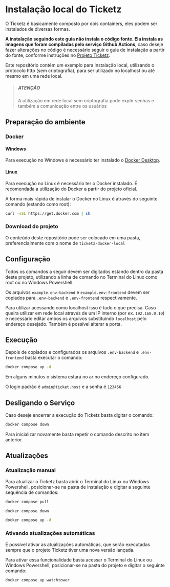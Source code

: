 Instalação local do Ticketz
===========================

O Ticketz é basicamente composto por dois containers, eles podem ser instalados de diversas formas.

**A instalação seguindo este guia não instala o código fonte. Ela instala as imagens que foram compiladas pelo serviço Github Actions**, caso deseje fazer alterações no código é necessário seguir o guia de instalação a partir do fonte, conforme instruções no [Projeto Ticketz](https://github.com/ticketz-oss/ticketz).

Este repositório contém um exemplo para instalação local, utilizando
o protocolo http (sem criptografia), para ser utilizado no localhost ou até mesmo em uma rede local.

> ##### ATENÇÃO
> 
> A utilização em rede local sem criptografia pode expôr senhas e também a comunicação entre os usuários

Preparação do ambiente
----------------------

### Docker

#### Windows

Para execução no Windows é necessário ter instalado o [Docker Desktop](https://www.docker.com/products/docker-desktop/).

#### Linux

Para execução no Linux é necessário ter o Docker instalado. É recomendada a utilização do Docker a partir do projeto oficial.

A forma mais rápida de instalar o Docker no Linux é através do seguinte comando (estando como root):

```bash
curl -sSL https://get.docker.com | sh
```

### Download do projeto

O conteúdo deste repositório pode ser colocado em uma pasta, preferencialmente com o nome de `ticketz-docker-local`

Configuração
------------

Todos os comandos a seguir devem ser digitados estando dentro da pasta deste projeto, utilizando a linha de comando no Terminal do Linux como root ou no Windows Powershell.

Os arquivos `example.env-backend` e `example.env-frontend` devem ser copiados para `.env-backend` e `.env-frontend` respectivamente.

Para utilizar acessando como localhost isso é tudo o que precisa. Caso queira utilizar em rede local através de um IP interno (por ex. `192.168.0.10`) é necessário editar ambos os arquivos substituindo `localhost` pelo endereço desejado. Também é possível alterar a porta.

Execução
--------

Depois de copiados e configurados os arquivos `.env-backend` e `.env-frontend` basta executar o comando:

```bash
docker compose up -d
```

Em alguns minutos o sistema estará no ar no endereço configurado.

O login padrão é `admin@ticket.host` e a senha é `123456`

Desligando o Serviço
--------------------

Caso deseje encerrar a execução do Ticketz basta digitar o comando:

```bash
docker compose down
```

Para inicializar novamente basta repetir o comando descrito no item anterior.

Atualizações
------------

### Atualização manual

Para atualizar o Ticketz basta abrir o Terminal do Linux ou Windows Powershell, posicionar-se na pasta de instalação e digitar a seguinte sequência de comandos:

```bash
docker compose pull

docker compose down

docker compose up -d
```

### Ativando atualizações automáticas

É possível ativar as atualizações automáticas, que serão executadas sempre que o projeto Ticketz tiver uma nova versão lançada.

Para ativar essa funcionalidade basta acessar o Terminal do Linux ou Windows Powershell, posicionar-se na pasta do projeto e digitar o seguinte comando:

```bash
docker compose up watchtower
```

